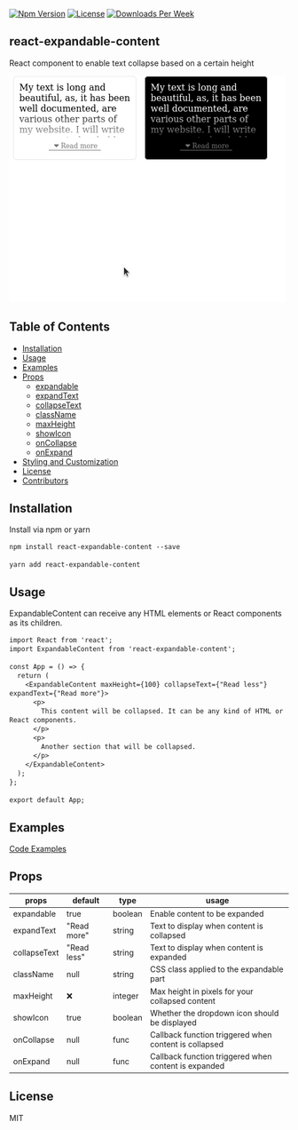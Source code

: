 [![Npm Version](https://img.shields.io/npm/v/react-expandable-content.svg?style=flat-square)](https://www.npmjs.com/package/react-expandable-content) [![License](https://img.shields.io/npm/l/react-expandable-content.svg?style=flat-square)](https://github.com/Logora/react-expandable-content/blob/master/LICENSE.md) [![Downloads Per Week](https://img.shields.io/npm/dw/react-expandable-content.svg?style=flat-square)](https://npmcharts.com/compare/react-expandable-content)

## react-expandable-content
React component to enable text collapse based on a certain height

![](example.gif)

## Table of Contents

- [Installation](#installation)
- [Usage](#usage)
- [Examples](#examples)
- [Props](#props)
  - [expandable](#expandable)
  - [expandText](#expandtext)
  - [collapseText](#collapsetext)
  - [className](#classname)
  - [maxHeight](#maxheight)
  - [showIcon](#showIcon)
  - [onCollapse](#oncollapse)
  - [onExpand](#onexpand)
- [Styling and Customization](#styling-and-customization)
- [License](#license)
- [Contributors](#contributors)

## Installation

Install via npm or yarn

```
npm install react-expandable-content --save

yarn add react-expandable-content
```

## Usage

ExpandableContent can receive any HTML elements or React components as its children.

```
import React from 'react';
import ExpandableContent from 'react-expandable-content';

const App = () => {
  return (
    <ExpandableContent maxHeight={100} collapseText={"Read less"} expandText={"Read more"}>
      <p>
        This content will be collapsed. It can be any kind of HTML or React components.
      </p>
      <p>
        Another section that will be collapsed.
      </p>
    </ExpandableContent>
  );
};

export default App;
```

## Examples

[Code Examples](https://github.com/Logora/react-expandable-content/blob/master/examples/default.js)

## Props

| props  	| default  	|  type 	| usage |
|---	|---	|---	|---  |
|  expandable	|  true 	| boolean 	| Enable content to be expanded    |
|  expandText 	|  "Read more" 	|  string 	|  Text to display when content is collapsed    |
|  collapseText 	|   "Read less"	|  string 	| Text to display when content is expanded    |
|  className 	|   null	|  string 	| CSS class applied to the expandable part |
|  maxHeight 	|   :x:	|  integer 	| Max height in pixels for your collapsed content  |
|  showIcon 	|   true	|  boolean 	| Whether the dropdown icon should be displayed    |
|  onCollapse 	|  null 	|  func 	| Callback function triggered when content is collapsed    |
|  onExpand 	|   null	|  func 	| Callback function triggered when content is expanded     |

## License

MIT
